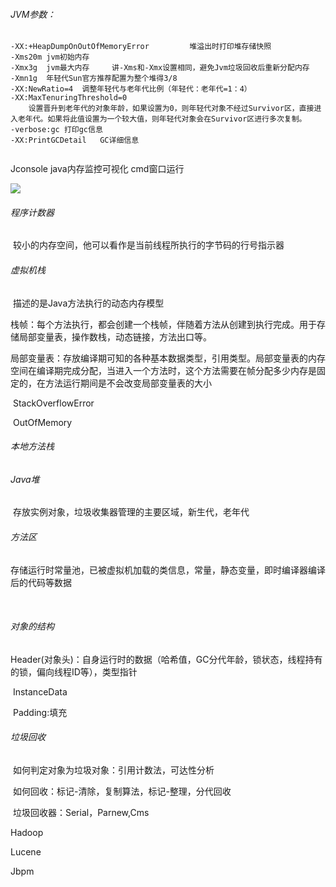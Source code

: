 ###### JVM参数：

```
-XX:+HeapDumpOnOutOfMemoryError			堆溢出时打印堆存储快照
-Xms20m	jvm初始内存
-Xmx3g	jvm最大内存		讲-Xms和-Xmx设置相同，避免Jvm垃圾回收后重新分配内存
-Xmn1g	年轻代Sun官方推荐配置为整个堆得3/8
-XX:NewRatio=4	调整年轻代与老年代比例（年轻代：老年代=1：4）
-XX:MaxTenuringThreshold=0
	设置晋升到老年代的对象年龄，如果设置为0，则年轻代对象不经过Survivor区，直接进入老年代。如果将此值设置为一个较大值，则年轻代对象会在Survivor区进行多次复制。
-verbose:gc	打印gc信息
-XX:PrintGCDetail	GC详细信息
 
```

Jconsole	java内存监控可视化	cmd窗口运行

![](/images/JVM内存图.jpg)



###### 程序计数器

​	较小的内存空间，他可以看作是当前线程所执行的字节码的行号指示器

###### 虚拟机栈

​	描述的是Java方法执行的动态内存模型

​	栈帧：每个方法执行，都会创建一个栈帧，伴随着方法从创建到执行完成。用于存储局部变量表，操作数栈，动态链接，方法出口等。

​	局部变量表：存放编译期可知的各种基本数据类型，引用类型。局部变量表的内存空间在编译期完成分配，当进入一个方法时，这个方法需要在帧分配多少内存是固定的，在方法运行期间是不会改变局部变量表的大小

​	StackOverflowError

​	OutOfMemory

###### 本地方法栈

###### Java堆

​	存放实例对象，垃圾收集器管理的主要区域，新生代，老年代

###### 方法区

​	存储运行时常量池，已被虚拟机加载的类信息，常量，静态变量，即时编译器编译后的代码等数据

​	

###### 对象的结构

​	Header(对象头)：自身运行时的数据（哈希值，GC分代年龄，锁状态，线程持有的锁，偏向线程ID等），类型指针

​	InstanceData

​	Padding:填充 

###### 垃圾回收

​	如何判定对象为垃圾对象：引用计数法，可达性分析

​	如何回收：标记-清除，复制算法，标记-整理，分代回收

​	垃圾回收器：Serial，Parnew,Cms





Hadoop

Lucene

Jbpm